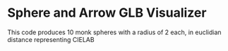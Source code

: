 # Sphere and Arrow GLB Visualizer
This code produces 10 monk spheres with a radius of 2 each, in euclidian distance representing CIELAB
